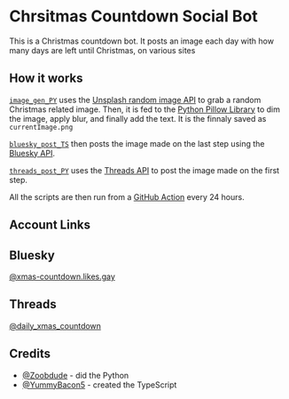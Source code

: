# Chrsitmas Countdown Social Bot

This is a Christmas countdown bot. It posts an image each day with how many days are left until Christmas, on various sites

## How it works
[`image_gen_PY`](https://github.com/likes-gay/christmas-countdown-social-bot/tree/main/image_gen_PY) uses the [Unsplash random image API](https://unsplash.com/documentation#get-a-random-photo) to grab a random Christmas related image.
Then, it is fed to the [Python Pillow Library](https://pypi.org/project/pillow/) to dim the image, apply blur, and finally add the text. It is the finnaly saved as `currentImage.png`

[`bluesky_post_TS`](https://github.com/likes-gay/christmas-countdown-social-bot/tree/main/bluesky_post_TS) then posts the image made on the last step using the [Bluesky API](https://atproto.com/blog/create-post).

[`threads_post_PY`](https://github.com/likes-gay/christmas-countdown-social-bot/tree/main/threads_post_PY) uses the [Threads API](https://developers.facebook.com/docs/threads/) to post the image made on the first step.

All the scripts are then run from a [GitHub Action](https://github.com/likes-gay/christmas-countdown-social-bot/blob/main/.github/workflows/main.yml) every 24 hours.

## Account Links

## Bluesky
[@xmas-countdown.likes.gay](https://bsky.app/profile/xmas-countdown.likes.gay)

## Threads
[@daily_xmas_countdown](https://www.threads.net/@daily_xmas_countdown)

## Credits

- [@Zoobdude](https://github.com/Zoobdude) - did the Python
- [@YummyBacon5](https://github.com/YummyBacon5) - created the TypeScript
